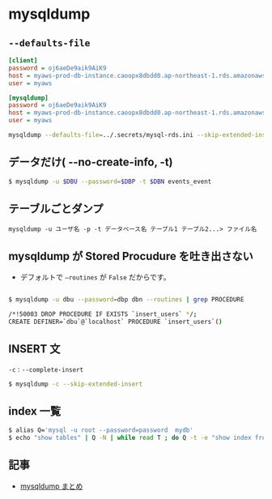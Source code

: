 # mysqldump

## `--defaults-file`

```ini
[client]
password = oj6aeDe9aik9AiK9
host = myaws-prod-db-instance.caoopx8dbdd0.ap-northeast-1.rds.amazonaws.com
user = myaws

[mysqldump]
password = oj6aeDe9aik9AiK9
host = myaws-prod-db-instance.caoopx8dbdd0.ap-northeast-1.rds.amazonaws.com
user = myaws
```

```bash
mysqldump --defaults-file=../.secrets/mysql-rds.ini --skip-extended-insert --set-gtid-purged=OFF  --complete-insert myapp
```

## データだけ( --no-create-info, -t)

```bash
$ mysqldump -u $DBU --password=$DBP -t $DBN events_event
```

## テーブルごとダンプ

```
mysqldump -u ユーザ名 -p -t データベース名 テーブル1 テーブル2...> ファイル名
```

## mysqldump が Stored Procudure を吐き出さない

- デフォルトで `—routines` が `False` だからです。

```bash

$ mysqldump -u dbu --password=dbp dbn --routines | grep PROCEDURE

/*!50003 DROP PROCEDURE IF EXISTS `insert_users` */;
CREATE DEFINER=`dbu`@`localhost` PROCEDURE `insert_users`()
```

## INSERT 文

`-c` : `--complete-insert`

```bash
$ mysqldump -c --skip-extended-insert
```

## index 一覧

```bash
$ alias Q='mysql -u root --password=password  mydb'
$ echo "show tables" | Q -N | while read T ; do Q -t -e "show index from $T" ; done > index.txt
```

## 記事

- [mysqldump まとめ](http://qiita.com/PlanetMeron/items/3a41e14607a65bc9b60c)
